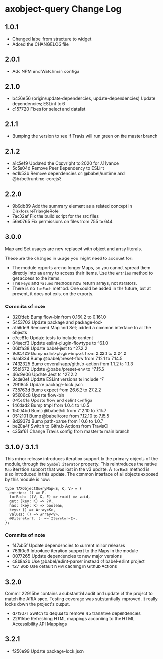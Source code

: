 # axobject-query Change Log

## 1.0.1

- Changed label from structure to widget
- Added the CHANGELOG file

## 2.0.1

- Add NPM and Watchman configs

## 2.1.0

- b436e56 (origin/update-dependencies, update-dependencies) Update dependencies; ESLint to 6
- c157720 Fixes for select and datalist

## 2.1.1

- Bumping the version to see if Travis will run green on the master branch

## 2.1.2

- a1c5ef9 Updated the Copyright to 2020 for A11yance
- 5c5e04d Remove Peer Dependency to ESLint
- ec1b53b Remove dependencies on @babel/runtime and @babel/runtime-corejs3

## 2.2.0

- 9b9db89 Add the summary element as a related concept in DisclosureTriangleRole
- 7ac02af Fix the build script for the src files
- 56e0765 Fix permissions on files from 755 to 644

## 3.0.0

Map and Set usages are now replaced with object and array literals.

These are the changes in usage you might need to account for:

- The module exports are no longer Maps, so you cannot spread them directly into an array to access their items. Use the `entries` method to get access to the items.
- The `keys` and `values` methods now return arrays, not iterators.
- There is no `forEach` method. One could be added in the future, but at present, it does not exist on the exports.

### Commits of note

- 320fdeb Bump flow-bin from 0.160.2 to 0.161.0
- 5453702 Update package and package-lock
- a156de9 Removed Map and Set; added a common interface to all the objects
- c7cc81c Update tests to include content
- 04aecf3 Update eslint-plugin-flowtype to ^6.1.0
- 06bfa38 Update babel-jest to ^27.2.2
- 9d65129 Bump eslint-plugin-import from 2.22.1 to 2.24.2
- 6aa1334 Bump @babel/preset-flow from 7.12.1 to 7.14.5
- 7432325 Bump coverallsapp/github-action from 1.1.2 to 1.1.3
- 55b1672 Update @babel/preset-env to ^7.15.6
- 46d9e06 Update Jest to ^27.2.2
- 3cde0ef Update ESLint versions to include ^7
- 29f18c5 Update package-lock.json
- 735763d Bump expect from 26.6.2 to 27.2.2
- 95606c8 Update flow-bin
- 045e61a Update flow and eslint configs
- 146dad2 Bump tmpl from 1.0.4 to 1.0.5
- 15004bd Bump @babel/cli from 7.12.10 to 7.15.7
- 0512101 Bump @babel/core from 7.12.10 to 7.15.5
- 8d2937d Bump path-parse from 1.0.6 to 1.0.7
- be20a4f Switch to Github Actions from TravisCI
- c35af61 Change Travis config from master to main branch

## 3.1.0 / 3.1.1

This minor release introduces iteration support to the primary objects of the module, through the `Symbol.iterator` property. This reintroduces the native `Map` iteration support that was lost in the v3 update. A `forEach` method is also introduced in this update. The common interface of all objects exposed by this module is now:

```
type TAXObjectQueryMap<E, K, V> = {
  entries: () => E,
  forEach: ((V, K, E) => void) => void,
  get: (key: K) => ?V,
  has: (key: K) => boolean,
  keys: () => Array<K>,
  values: () => Array<V>,
  @@iterator?: () => Iterator<E>,
};
```

### Commits of note

  - f47ab5f Update dependencies to current minor releases
  - 763f0c9 Introduce iteration support to the Maps in the module
  - 0077265 Update dependencies to new major versions
  - c8b8a2b Use @babel/eslint-parser instead of babel-eslint project
  - f27196b Use default NPM caching in Github Actions

## 3.2.0

Commit 22915be contains a substantial audit and update of the project to match the ARIA spec. Testing coverage was substantially improved. It really locks down the project's output.

  - d7f9071 Switch to dequal to remove 45 transitive dependencies
  - 22915be Refreshing HTML mappings according to the HTML Accessibility API Mappings

## 3.2.1

  - f250e99 Update package-lock.json
